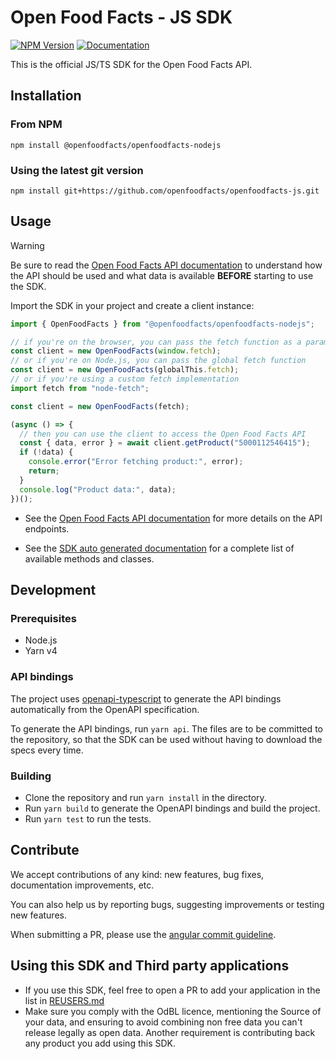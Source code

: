 # Open Food Facts - JS SDK

<a href="https://www.npmjs.com/package/@openfoodfacts/openfoodfacts-nodejs"><img alt="NPM Version" src="https://img.shields.io/npm/v/%40openfoodfacts%2Fopenfoodfacts-nodejs"></a>
<a href="https://openfoodfacts.github.io/openfoodfacts-nodejs/"><img src="https://img.shields.io/badge/docs-latest-blue.svg" alt="Documentation"></a>

This is the official JS/TS SDK for the Open Food Facts API.

## Installation

### From NPM

```shell
npm install @openfoodfacts/openfoodfacts-nodejs
```

### Using the latest git version

```shell
npm install git+https://github.com/openfoodfacts/openfoodfacts-js.git
```

## Usage

> [!WARNING]
> Be sure to read the [Open Food Facts API documentation](https://openfoodfacts.github.io/openfoodfacts-server/) to understand how the API should be used and what data is available **BEFORE** starting to use the SDK.

Import the SDK in your project and create a client instance:

```ts
import { OpenFoodFacts } from "@openfoodfacts/openfoodfacts-nodejs";

// if you're on the browser, you can pass the fetch function as a parameter
const client = new OpenFoodFacts(window.fetch);
// or if you're on Node.js, you can pass the global fetch function
const client = new OpenFoodFacts(globalThis.fetch);
// or if you're using a custom fetch implementation
import fetch from "node-fetch";

const client = new OpenFoodFacts(fetch);

(async () => {
  // then you can use the client to access the Open Food Facts API
  const { data, error } = await client.getProduct("5000112546415");
  if (!data) {
    console.error("Error fetching product:", error);
    return;
  }
  console.log("Product data:", data);
})();
```

- See the [Open Food Facts API documentation](https://openfoodfacts.github.io/openfoodfacts-server/) for more details on the API endpoints.

- See the [SDK auto generated documentation](https://openfoodfacts.github.io/openfoodfacts-js/) for a complete list of available methods and classes.

## Development

### Prerequisites

- Node.js
- Yarn v4

### API bindings

The project uses [openapi-typescript](https://github.com/drwpow/openapi-typescript) to generate the API bindings automatically from the OpenAPI specification.

To generate the API bindings, run `yarn api`.
The files are to be committed to the repository, so that the SDK can be used without having to download the specs every time.

### Building

- Clone the repository and run `yarn install` in the directory.
- Run `yarn build` to generate the OpenAPI bindings and build the project.
- Run `yarn test` to run the tests.

## Contribute

We accept contributions of any kind: new features, bug fixes, documentation improvements, etc.

You can also help us by reporting bugs, suggesting improvements or testing new features.

When submitting a PR, please use the [angular commit guideline](https://github.com/angular/angular.js/blob/master/DEVELOPERS.md#commits).

## Using this SDK and Third party applications

- If you use this SDK, feel free to open a PR to add your application in the list in [REUSERS.md](https://github.com/openfoodfacts/openfoodfacts-js/blob/develop/REUSERS.md)
- Make sure you comply with the OdBL licence, mentioning the Source of your data, and ensuring to avoid combining non free data you can't release legally as open data. Another requirement is contributing back any product you add using this SDK.
